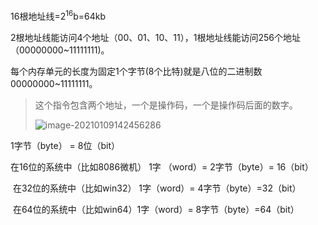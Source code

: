 16根地址线=2<sup>16</sup>b=64kb

2根地址线能访问4个地址（00、01、10、11），1根地址线能访问256个地址（00000000~11111111)。

每个内存单元的长度为固定1个字节(8个比特)就是八位的二进制数00000000~11111111。







>这个指令包含两个地址，一个是操作码，一个是操作码后面的数字。
>
>![image-20210109142456286](E:\个人笔记\读书笔记\x86汇编语言：从实战到保护模式\image-20210109142456286.png)





1字节（byte） = 8位（bit）

在16位的系统中（比如8086微机） 1字 （word）= 2字节（byte）= 16（bit）

​    在32位的系统中（比如win32） 1字（word）= 4字节（byte）=32（bit）

​    在64位的系统中（比如win64）1字（word）= 8字节（byte）=64（bit）

